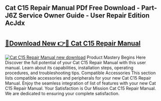 ## Cat C15 Repair Manual PDf Free Download - Part-J6Z Service Owner Guide - User Repair Edition AcJdx

# <h2><a href="http://bc36762.oget.top/?id=Cat+C15+Repair+Manual">🔗Download New 👉🔴 Cat C15 Repair Manual</a></h2>

[![Cat C15 Repair Manual new download](https://i.imgur.com/5g1atiW.png)](http://bc36762.oget.top/?id=Cat+C15+Repair+Manual)
Product Mastery Begins Here Discover the full potential of your Cat C15 Repair Manual with this user manual. Learn about its capabilities, installation steps, operating procedures, and troubleshooting tips. Compatible Accessories This section lists compatible accessories and peripherals for your new Cat C15 Repair Manual. Enjoy the seamless integration of list of features with your new Cat C15 Repair Manual. Your Satisfaction is Our Mission Cat C15 Repair Manual. We are dedicated to ensuring your complete satisfaction.

